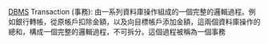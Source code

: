 [DBMS](DBMS.md)
Transaction (事務): 由一系列資料庫操作組成的一個完整的邏輯過程。例如銀行轉帳，從原帳戶扣除金額，以及向目標帳戶添加金額，這兩個資料庫操作的總和，構成一個完整的邏輯過程，不可拆分。這個過程被稱為一個事務
